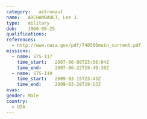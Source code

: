 ```yaml
---
category:	astronaut
name:	ARCHAMBAULT, Lee J.
type:	military
dob:	1960-08-25
qualifications:
references:
  - http://www.nasa.gov/pdf/740566main_current.pdf
missions:
  - name: STS-117
    time_start:   2007-06-08T23:38:04Z
    time_end:     2007-06-22T19:49:38Z
  - name: STS-119
    time_start:   2009-03-15T23:43Z
    time_end:     2009-03-28T19:13Z
evas:
gender:	Male
country:
  - USA
---
```

